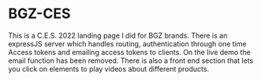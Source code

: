 # BGZ-CES
This is a C.E.S. 2022 landing page I did for BGZ brands. There is an expressJS server which handles routing, authentication through one time
Access tokens and emailing access tokens to clients. On the live demo the email function has been removed. There is also a front end section that lets you click on elements to play videos about different products. 
